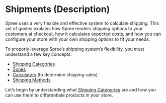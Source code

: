 # Shipments \(Description\)

Spree uses a very flexible and effective system to calculate shipping. This set of guides explains how Spree renders shipping options to your customers at checkout, how it calculates expected costs, and how you can configure your store with your own shipping options to fit your needs.

To properly leverage Spree’s shipping system’s flexibility, you must understand a few key concepts:

* [Shipping Categories](https://guides.spreecommerce.org/user/shipments/shipping_categories.html)
* [Zones](https://guides.spreecommerce.org/user/shipments/zones.html)
* [Calculators](https://guides.spreecommerce.org/user/shipments/calculators.html) \(to determine shipping rates\)
* [Shipping Methods](https://guides.spreecommerce.org/user/shipments/shipping_methods.html)

Let’s begin by understanding what [Shipping Categories](https://guides.spreecommerce.org/user/shipments/shipping_categories.html) are and how you can use them to differentiate products in your store.

